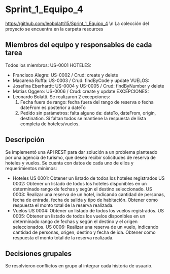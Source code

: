 # Sprint_1_Equipo_4
https://github.com/leobolatti15/Sprint_1_Equipo_4 \n
La colección del proyecto se encuentra en la carpeta resources

## Miembros del equipo y responsables de cada tarea
Todos los miembros: US-0001
HOTELES:
- Francisco Alegre: US-0002 / Crud: create y delete
- Macarena Ruffa: US-0003 / Crud: findByCode y update
VUELOS:
- Josefina Eberhardt: US-0004 y US-0005 / Crud: findByNumber y delete
- Matias Oggero: US-0006 / Crud: create y update
EXCEPCIONES: 
- Leonardo Bolatti. Se realizaron 2 excepciones:
  1) Fecha fuera de rango: fecha fuera del rango de reserva o fecha dateFrom es posterior a dateTo
  2) Pedido sin parámetros: falta alguno de: dateTo, dateFrom, origin, destination. Si faltan todos se mantiene la respuesta de lista completa de hoteles/vuelos.

## Descripción
Se implementó una API REST para dar solución a un problema planteado por una agencia de turismo, que desea recibir solicitudes de reserva de hoteles y vuelos. 
Se cuenta con datos de cada uno de ellos y requerimientos mínimos: 
- Hoteles
US 0001: Obtener un listado de todos los hoteles registrados
US 0002: Obtener un listado de todos los hoteles disponibles en un determinado rango de fechas y según el destino seleccionado. 
US 0003: Realizar una reserva de un hotel, indicando cantidad de personas, fecha de entrada, fecha de salida y tipo de habitación. Obtener como respuesta el monto total de la reserva realizada.
- Vuelos
US 0004: Obtener un listado de todos los vuelos registrados.
US 0005: Obtener un listado de todos los vuelos disponibles en un determinado rango de fechas y según el destino y el origen seleccionados. 
US 0006: Realizar una reserva de un vuelo, indicando cantidad de personas, origen, destino y fecha de ida. Obtener como respuesta el monto total de la reserva realizada.

## Decisiones grupales
Se resolvieron conflictos en grupo al integrar cada historia de usuario.
